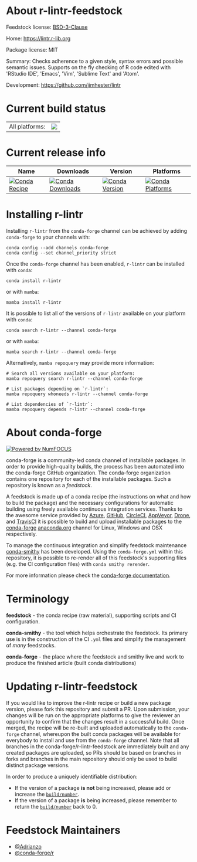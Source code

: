 About r-lintr-feedstock
=======================

Feedstock license: [BSD-3-Clause](https://github.com/conda-forge/r-lintr-feedstock/blob/main/LICENSE.txt)

Home: https://lintr.r-lib.org

Package license: MIT

Summary: Checks adherence to a given style, syntax errors and possible semantic issues.  Supports on the fly checking of R code edited with 'RStudio IDE', 'Emacs', 'Vim', 'Sublime Text' and 'Atom'.

Development: https://github.com/jimhester/lintr

Current build status
====================


<table><tr><td>All platforms:</td>
    <td>
      <a href="https://dev.azure.com/conda-forge/feedstock-builds/_build/latest?definitionId=5436&branchName=main">
        <img src="https://dev.azure.com/conda-forge/feedstock-builds/_apis/build/status/r-lintr-feedstock?branchName=main">
      </a>
    </td>
  </tr>
</table>

Current release info
====================

| Name | Downloads | Version | Platforms |
| --- | --- | --- | --- |
| [![Conda Recipe](https://img.shields.io/badge/recipe-r--lintr-green.svg)](https://anaconda.org/conda-forge/r-lintr) | [![Conda Downloads](https://img.shields.io/conda/dn/conda-forge/r-lintr.svg)](https://anaconda.org/conda-forge/r-lintr) | [![Conda Version](https://img.shields.io/conda/vn/conda-forge/r-lintr.svg)](https://anaconda.org/conda-forge/r-lintr) | [![Conda Platforms](https://img.shields.io/conda/pn/conda-forge/r-lintr.svg)](https://anaconda.org/conda-forge/r-lintr) |

Installing r-lintr
==================

Installing `r-lintr` from the `conda-forge` channel can be achieved by adding `conda-forge` to your channels with:

```
conda config --add channels conda-forge
conda config --set channel_priority strict
```

Once the `conda-forge` channel has been enabled, `r-lintr` can be installed with `conda`:

```
conda install r-lintr
```

or with `mamba`:

```
mamba install r-lintr
```

It is possible to list all of the versions of `r-lintr` available on your platform with `conda`:

```
conda search r-lintr --channel conda-forge
```

or with `mamba`:

```
mamba search r-lintr --channel conda-forge
```

Alternatively, `mamba repoquery` may provide more information:

```
# Search all versions available on your platform:
mamba repoquery search r-lintr --channel conda-forge

# List packages depending on `r-lintr`:
mamba repoquery whoneeds r-lintr --channel conda-forge

# List dependencies of `r-lintr`:
mamba repoquery depends r-lintr --channel conda-forge
```


About conda-forge
=================

[![Powered by
NumFOCUS](https://img.shields.io/badge/powered%20by-NumFOCUS-orange.svg?style=flat&colorA=E1523D&colorB=007D8A)](https://numfocus.org)

conda-forge is a community-led conda channel of installable packages.
In order to provide high-quality builds, the process has been automated into the
conda-forge GitHub organization. The conda-forge organization contains one repository
for each of the installable packages. Such a repository is known as a *feedstock*.

A feedstock is made up of a conda recipe (the instructions on what and how to build
the package) and the necessary configurations for automatic building using freely
available continuous integration services. Thanks to the awesome service provided by
[Azure](https://azure.microsoft.com/en-us/services/devops/), [GitHub](https://github.com/),
[CircleCI](https://circleci.com/), [AppVeyor](https://www.appveyor.com/),
[Drone](https://cloud.drone.io/welcome), and [TravisCI](https://travis-ci.com/)
it is possible to build and upload installable packages to the
[conda-forge](https://anaconda.org/conda-forge) [anaconda.org](https://anaconda.org/)
channel for Linux, Windows and OSX respectively.

To manage the continuous integration and simplify feedstock maintenance
[conda-smithy](https://github.com/conda-forge/conda-smithy) has been developed.
Using the ``conda-forge.yml`` within this repository, it is possible to re-render all of
this feedstock's supporting files (e.g. the CI configuration files) with ``conda smithy rerender``.

For more information please check the [conda-forge documentation](https://conda-forge.org/docs/).

Terminology
===========

**feedstock** - the conda recipe (raw material), supporting scripts and CI configuration.

**conda-smithy** - the tool which helps orchestrate the feedstock.
                   Its primary use is in the construction of the CI ``.yml`` files
                   and simplify the management of *many* feedstocks.

**conda-forge** - the place where the feedstock and smithy live and work to
                  produce the finished article (built conda distributions)


Updating r-lintr-feedstock
==========================

If you would like to improve the r-lintr recipe or build a new
package version, please fork this repository and submit a PR. Upon submission,
your changes will be run on the appropriate platforms to give the reviewer an
opportunity to confirm that the changes result in a successful build. Once
merged, the recipe will be re-built and uploaded automatically to the
`conda-forge` channel, whereupon the built conda packages will be available for
everybody to install and use from the `conda-forge` channel.
Note that all branches in the conda-forge/r-lintr-feedstock are
immediately built and any created packages are uploaded, so PRs should be based
on branches in forks and branches in the main repository should only be used to
build distinct package versions.

In order to produce a uniquely identifiable distribution:
 * If the version of a package **is not** being increased, please add or increase
   the [``build/number``](https://docs.conda.io/projects/conda-build/en/latest/resources/define-metadata.html#build-number-and-string).
 * If the version of a package **is** being increased, please remember to return
   the [``build/number``](https://docs.conda.io/projects/conda-build/en/latest/resources/define-metadata.html#build-number-and-string)
   back to 0.

Feedstock Maintainers
=====================

* [@Adrianzo](https://github.com/Adrianzo/)
* [@conda-forge/r](https://github.com/orgs/conda-forge/teams/r/)

